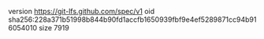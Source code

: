 version https://git-lfs.github.com/spec/v1
oid sha256:228a371b51998b844b90fd1accfb1650939fbf9e4ef5289871cc94b916054010
size 7919

